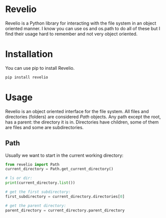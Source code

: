 # Revelio

Revelio is a Python library for interacting with the file system in an object oriented manner. I know you can use os and os.path to do all of these but I find their usage hard to remember and not very object oriented. 

# Installation

You can use pip to install Revelio.

```bash
pip install revelio
```

# Usage

Revelio is an object oriented interface for the file system. All files and directories (folders) are considered *Path* objects. Any path except the root, has a parent: the directory it is in. Directories have children, some of them are files and some are subdirectories.

## Path

Usually we want to start in the current working directory:

```python
from revelio import Path
current_directory = Path.get_current_directory()

# ls or dir:
print(current_directory.list())

# get the first subdirectory:
first_subdirectory = current_directory.directories[0]

# get the parent directory:
parent_directory = current_directory.parent_directory
```



